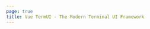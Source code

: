 ```yaml
---
page: true
title: Vue TermUI - The Modern Terminal UI Framework
---
```


<script setup>
import Home from '@theme/components/Home.vue'
</script>

<Home />
